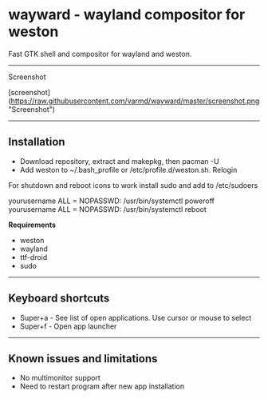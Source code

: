 # wayward - wayland compositor for weston

Fast GTK shell and compositor for wayland and weston.

----
Screenshot

[screenshot] (https://raw.githubusercontent.com/varmd/wayward/master/screenshot.png "Screenshot")

----
## Installation

* Download repository, extract and makepkg, then pacman -U
* Add weston to ~/.bash_profile or /etc/profile.d/weston.sh. Relogin

For shutdown and reboot icons to work install sudo and add to /etc/sudoers

  yourusername ALL = NOPASSWD: /usr/bin/systemctl poweroff
  yourusername ALL = NOPASSWD: /usr/bin/systemctl reboot

**Requirements**

* weston
* wayland
* ttf-droid
* sudo

----
## Keyboard shortcuts

* Super+a - See list of open applications. Use cursor or mouse to select
* Super+f - Open app launcher

----
## Known issues and limitations

* No multimonitor support
* Need to restart program after new app installation




